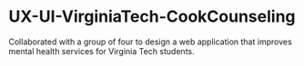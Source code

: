 # UX-UI-VirginiaTech-CookCounseling
Collaborated with a group of four to design a web application that improves mental health services for Virginia Tech students.
